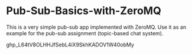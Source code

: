 # Pub-Sub-Basics-with-ZeroMQ

This is a very simple pub-sub app implemented with ZeroMQ. Use it as an example for the pub-sub assignment (topic-based chat system).

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